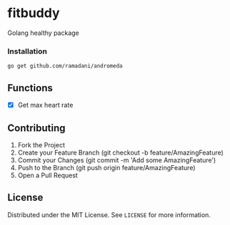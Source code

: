 # fitbuddy

Golang healthy package

### Installation

```
go get github.com/ramadani/andromeda
```

## Functions

- [x] Get max heart rate

## Contributing

1. Fork the Project
2. Create your Feature Branch (git checkout -b feature/AmazingFeature)
3. Commit your Changes (git commit -m 'Add some AmazingFeature')
4. Push to the Branch (git push origin feature/AmazingFeature)
5. Open a Pull Request

## License

Distributed under the MIT License. See `LICENSE` for more information.
